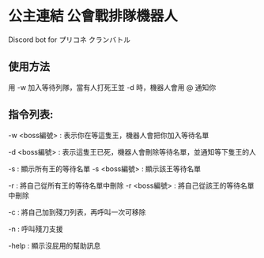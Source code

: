 # 公主連結 公會戰排隊機器人
Discord bot for プリコネ クランバトル
## 使用方法
用 -w 加入等待列隊，當有人打死王並 -d 時，機器人會用 @ 通知你
## 指令列表:
-w <boss編號> : 表示你在等這隻王，機器人會把你加入等待名單

-d <boss編號> : 表示這隻王已死，機器人會刪除等待名單，並通知等下隻王的人

-s : 顯示所有王的等待名單
-s <boss編號> : 顯示該王等待名單

-r : 將自己從所有王的等待名單中刪除
-r <boss編號> : 將自己從該王的等待名單中刪除

-c : 將自己加到殘刀列表，再呼叫一次可移除

-n : 呼叫殘刀支援

-help : 顯示沒屁用的幫助訊息